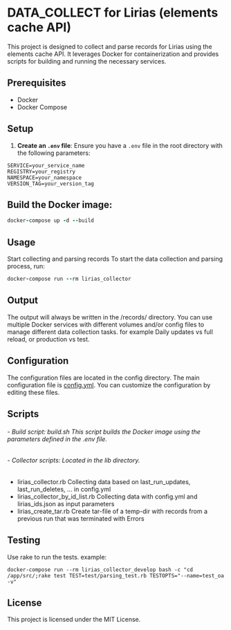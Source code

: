 # **DATA_COLLECT for Lirias (elements cache API)**

This project is designed to collect and parse records for Lirias using the elements cache API. It leverages Docker for containerization and provides scripts for building and running the necessary services.

## Prerequisites

- Docker
- Docker Compose

## Setup

1. **Create an `.env` file**:
Ensure you have a `.env` file in the root directory with the following parameters:
```env
SERVICE=your_service_name
REGISTRY=your_registry
NAMESPACE=your_namespace
VERSION_TAG=your_version_tag
```

## Build the Docker image:
```ruby
docker-compose up -d --build
```

## Usage
Start collecting and parsing records
To start the data collection and parsing process, run:
```ruby
docker-compose run --rm lirias_collector
```

## Output
The output will always be written in the /records/ directory. You can use multiple Docker services with different volumes and/or config files to manage different data collection tasks. for example Daily updates vs full reload, or production vs test.

## Configuration
The configuration files are located in the config directory. The main configuration file is [config.yml](src\config\config.yml). You can customize the configuration by editing these files.

## Scripts
###### - Build script: build.sh This script builds the Docker image using the parameters defined in the .env file.

###### - Collector scripts: Located in the lib directory.
- lirias_collector.rb
    Collecting data based on last_run_updates, last_run_deletes, ... in config.yml
- lirias_collector_by_id_list.rb
    Collecting data with config.yml and lirias_ids.json as input parameters
- lirias_create_tar.rb
    Create tar-file of a temp-dir with records from a previous run that was terminated with Errors

## Testing
Use rake to run the tests.
example:
```
docker-compose run --rm lirias_collector_develop bash -c "cd /app/src/;rake test TEST=test/parsing_test.rb TESTOPTS="--name=test_oa -v"
```
## License
This project is licensed under the MIT License.